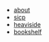 * [about](/about.html)
* [sicp](/sicp.html)
* [heaviside](/heaviside.html)
* [bookshelf](/bookshelf.html)
